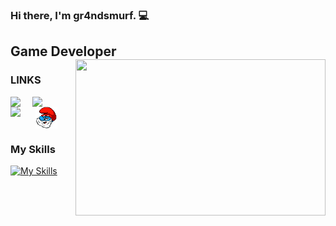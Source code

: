 

### Hi there, I'm gr4ndsmurf. :computer:

## Game Developer <img src="https://media.giphy.com/media/v1.Y2lkPTc5MGI3NjExMGJpNG80ZHB4cDc3NXVkY2E5N283bndocXV3ZW9vaTdpNGFkc2dzdSZlcD12MV9pbnRlcm5hbF9naWZfYnlfaWQmY3Q9Zw/fwoOoDZpEpdQewQdRR/giphy.gif" align="right" width="400" height="250">

### LINKS

[<img  width="35" src="https://static.itch.io/images/app-icon.svg" align="left" />][itchdotio]
[<img  width="35" src="https://skillicons.dev/icons?i=twitter" align="left" />][twitter]
[<img  width="40" src="https://content.linkedin.com/content/dam/me/business/en-us/amp/brand-site/v2/bg/LI-Bug.svg.original.svg" align="left" />][linkedin]
[<img  width="35" src="https://github.com/gr4ndsmurf/gr4ndsmurf.github.io/blob/main/img/gr4ndsmurf_logo_v1.png?raw=true" align="center" />][githubpages]

### My Skills

[![My Skills](https://skillicons.dev/icons?i=unity,cs,blender,ps,git)](https://gr4ndsmurf.github.io/)

<br />

[itchdotio]: https://gr4ndsmurf.itch.io
[twitter]: https://twitter.com/gr4ndsmurf
[linkedin]: https://www.linkedin.com/in/akinhaydaroglu/
[githubpages]: https://gr4ndsmurf.github.io
